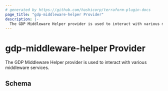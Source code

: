 ```yaml
---
# generated by https://github.com/hashicorp/terraform-plugin-docs
page_title: "gdp-middleware-helper Provider"
description: |-
  The GDP Middleware Helper provider is used to interact with various middleware services.
---
```


# gdp-middleware-helper Provider

The GDP Middleware Helper provider is used to interact with various middleware services.



<!-- schema generated by tfplugindocs -->
## Schema
